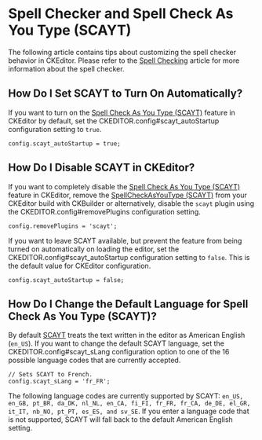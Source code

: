 <!--
Copyright (c) 2003-2017, CKSource - Frederico Knabben. All rights reserved.
For licensing, see LICENSE.md.
-->

# Spell Checker and Spell Check As You Type (SCAYT)

The following article contains tips about customizing the spell checker behavior in CKEditor. Please refer to the [Spell Checking](#!/guide/dev_spellcheck) article for more information about the spell checker.


## How Do I Set SCAYT to Turn On Automatically?

If you want to turn on the [Spell Check As You Type (SCAYT)](#!/guide/dev_spellcheck-section-spell-check-as-you-type-%28scayt%29) feature in CKEditor by default, set the CKEDITOR.config#scayt_autoStartup configuration setting to `true`.

	config.scayt_autoStartup = true;


## How Do I Disable SCAYT in CKEditor?

If you want to completely disable the [Spell Check As You Type (SCAYT)](#!/guide/dev_spellcheck-section-spell-check-as-you-type-%28scayt%29) feature in CKEditor, remove the [SpellCheckAsYouType (SCAYT)](https://ckeditor.com/cke4/addon/scayt) from your CKEditor build with CKBuilder or alternatively, disable the `scayt` plugin using the CKEDITOR.config#removePlugins configuration setting.

	config.removePlugins = 'scayt';

If you want to leave SCAYT available, but prevent the feature from being turned on automatically on loading the editor, set the CKEDITOR.config#scayt_autoStartup configuration setting to `false`. This is the default value for CKEditor configuration.

	config.scayt_autoStartup = false;


## How Do I Change the Default Language for Spell Check As You Type (SCAYT)?

By default [SCAYT](#!/guide/dev_spellcheck-section-spell-check-as-you-type-%28scayt%29) treats the text written in the editor as American English (`en_US`). If you want to change the default SCAYT language, set the CKEDITOR.config#scayt_sLang configuration option to one of the 16 possible language codes that are currently accepted.

	// Sets SCAYT to French.
	config.scayt_sLang = 'fr_FR';

The following language codes are currently supported by SCAYT: `en_US, en_GB, pt_BR, da_DK, nl_NL, en_CA, fi_FI, fr_FR, fr_CA, de_DE, el_GR, it_IT, nb_NO, pt_PT, es_ES, and sv_SE`. If you enter a language code that is not supported, SCAYT will fall back to the default American English setting.
